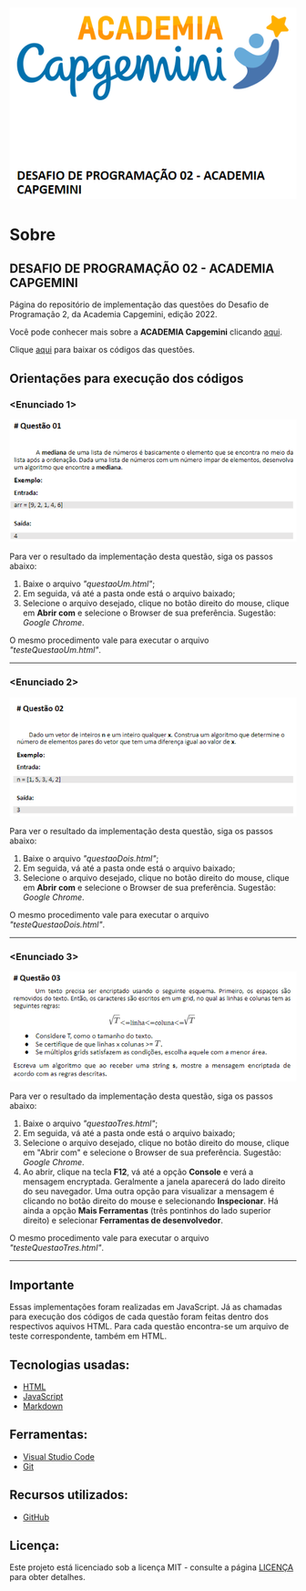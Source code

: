 <h1 align="center">
    <img src="desafio.PNG" alt="Logo Desafio">
</h1>

# Sobre

## DESAFIO DE PROGRAMAÇÃO 02 - ACADEMIA CAPGEMINI

Página do repositório de implementação das questões do Desafio de Programação 2, da Academia Capgemini, edição 2022.

Você pode conhecer mais sobre a **ACADEMIA Capgemini** clicando [aqui](https://capgemini.proway.com.br/).

Clique [aqui](https://github.com/jobafi/challenge-capgemini-2022) para baixar os códigos das questões.

## Orientações para execução dos códigos

### <Enunciado 1>
  <img src="q1.PNG" alt="Questão 1">

Para ver o resultado da implementação desta questão, siga os passos abaixo:
1. Baixe o arquivo *"questaoUm.html"*;
2. Em seguida, vá até a pasta onde está o arquivo baixado;
3. Selecione o arquivo desejado, clique no botão direito do mouse, clique em **Abrir com** e selecione o Browser de sua preferência. Sugestão: _Google Chrome_.

O mesmo procedimento vale para executar o arquivo *"testeQuestaoUm.html"*.

***

### <Enunciado 2>
  <img src="q2.PNG" alt="Questão 2">

Para ver o resultado da implementação desta questão, siga os passos abaixo:
1. Baixe o arquivo *"questaoDois.html"*;
2. Em seguida, vá até a pasta onde está o arquivo baixado;
3. Selecione o arquivo desejado, clique no botão direito do mouse, clique em **Abrir com** e selecione o Browser de sua preferência. Sugestão: _Google Chrome_.

O mesmo procedimento vale para executar o arquivo *"testeQuestaoDois.html"*.

***

### <Enunciado 3>
  <img src="q3.PNG" alt="Questão 3">

Para ver o resultado da implementação desta questão, siga os passos abaixo:
1. Baixe o arquivo *"questaoTres.html"*;
2. Em seguida, vá até a pasta onde está o arquivo baixado;
3.  Selecione o arquivo desejado, clique no botão direito do mouse, clique em "Abrir com" e selecione o Browser de sua preferência. Sugestão: _Google Chrome_.
4. Ao abrir, clique na tecla **F12**, vá até a opção **Console** e verá a mensagem encryptada. Geralmente a janela aparecerá do lado direito do seu navegador. Uma outra opção para visualizar a mensagem é clicando no botão direito do mouse e selecionando **Inspecionar**. Há ainda a opção **Mais Ferramentas** (três pontinhos do lado superior direito) e selecionar **Ferramentas de desenvolvedor**. 

O mesmo procedimento vale para executar o arquivo *"testeQuestaoTres.html"*.

***

## Importante
Essas implementações foram realizadas em JavaScript. Já as chamadas para execução dos códigos de cada questão foram feitas dentro dos respectivos aquivos HTML. Para cada questão encontra-se um arquivo de teste correspondente, também em HTML.


## Tecnologias usadas:
* [HTML](https://developer.mozilla.org/pt-BR/docs/Web/HTML)
* [JavaScript](https://developer.mozilla.org/pt-BR/docs/Web/JavaScript)
* [Markdown](https://daringfireball.net/projects/)


## Ferramentas:
* [Visual Studio Code](https://code.visualstudio.com/)
* [Git](https://git-scm.com/)


## Recursos utilizados:
* [GitHub](https://github.com/)

## Licença:
Este projeto está licenciado sob a licença MIT - consulte a página [LICENÇA](https://opensource.org/licenses/MIT) para obter detalhes.
